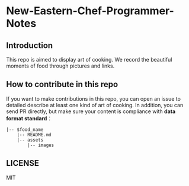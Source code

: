 # New-Eastern-Chef-Programmer-Notes

## Introduction

This repo is aimed to display art of cooking. We record the beautiful moments of food through pictures and links.

## How to contribute in this repo

If you want to make contributions in this repo, you can open an issue to detailed describe at least one kind of art of cooking. In addition, you can send PR directly, but make sure your content is compliance with **data format standard**：

```
|-- $food_name
	|-- README.md
	|-- assets
		|-- images
```

## LICENSE

MIT

